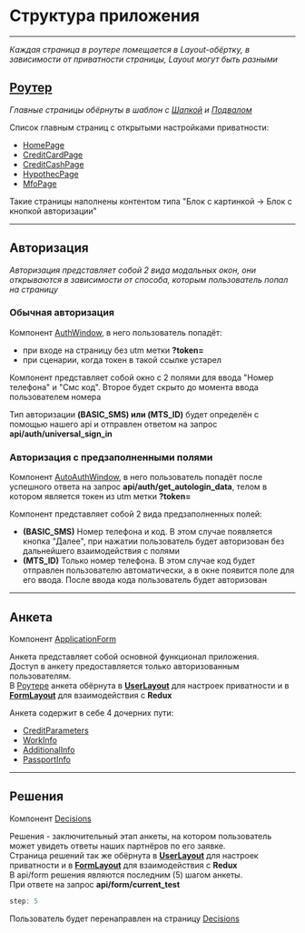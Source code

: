 # Структура приложения 

---
*Каждая страница в роутере помещается в Layout-обёртку, в зависимости от приватности страницы, Layout могут быть разными*

## [Роутер](../src/Router/Router.tsx)

*Главные страницы обёрнуты в шаблон с [Шапкой](../src/Components/Header/Header.tsx) и [Подвалом](../src/Components/Footers/NewSobankFooter.tsx)*

Список главным страниц с открытыми настройками приватности:
* [HomePage](../src/Pages/HomePage/HomePage.tsx)
* [CreditCardPage](../src/Pages/CreditCardPage/CreditCardPage.tsx)
* [CreditCashPage](../src/Pages/CreditCashPage/CreditCashPage.tsx)
* [HypothecPage](../src/Pages/HypothecPage/HypothecPage.tsx)
* [MfoPage](../src/Pages/MFOPage/MFOPage.tsx)

Такие страницы наполнены контентом типа "Блок с картинкой -> Блок с кнопкой авторизации"

---

## Авторизация 

*Авторизация представляет собой 2 вида модальных окон, они открываются в зависимости от способа, которым пользователь попал на страницу*

### Обычная авторизация

Компонент [AuthWindow](../src/Components/Modals/AuthWindow.tsx), в него пользователь попадёт: 
* при входе на страницу без utm метки **?token=**  
* при сценарии, когда токен в такой ссылке устарел

Компонент представляет собой окно с 2 полями для ввода "Номер телефона" и "Смс код". Второе будет скрыто до момента ввода пользователем номера

Тип авторизации **(BASIC_SMS) или (MTS_ID)** будет определён с помощью нашего api и отправлен ответом на запрос **api/auth/universal_sign_in**

### Авторизация с предзаполненными полями

Компонент [AutoAuthWindow](../src/Components/Modals/AutoAuthWindow/AutoAuthWindow.tsx), в него пользователь попадёт после успешного ответа на запрос **api/auth/get_autologin_data**, телом в котором является токен из utm метки **?token=**

Компонент представляет собой 2 вида предзаполненных полей: 
* **(BASIC_SMS)** Номер телефона и код. В этом случае появляется кнопка "Далее", при нажатии пользователь будет авторизован без дальнейшего взаимодействия с полями
* **(MTS_ID)** Только номер телефона. В этом случае код будет отправлен пользователю автоматически, а в окне появится поле для его ввода. После ввода кода пользователь будет авторизован 

---

## Анкета

Компонент [ApplicationForm](../src/Pages/ApplicationForm/ApplicationForm.tsx)

Анкета представляет собой основной функционал приложения. <br/> 
Доступ в анкету предоставляется только авторизованным пользователям. <br/>
В [Роутере](../src/Router/Router.tsx) анкета обёрнута в **[UserLayout](../src/Layouts/UserLayout.tsx)** для настроек приватности и в **[FormLayout](../src/Layouts/FormLayout.tsx)** для взаимодействия с **Redux** <br/>

Анкета содержит в себе 4 дочерних пути: 
* [CreditParameters](../src/Pages/ApplicationForm/FormStages/CreditParameters.tsx)
* [WorkInfo](../src/Pages/ApplicationForm/FormStages/WorkInfo.tsx)
* [AdditionalInfo](../src/Pages/ApplicationForm/FormStages/AdditionalInfo.tsx)
* [PassportInfo](../src/Pages/ApplicationForm/FormStages/PassportInfo.tsx)

---

## Решения

Компонент [Decisions](../src/Pages/ApplicationForm/Decisions/Decisions.tsx)

Решения - заключительный этап анкеты, на котором пользователь может увидеть ответы наших партнёров по его заявке. <br/>
Страница решений так же обёрнута в **[UserLayout](../src/Layouts/UserLayout.tsx)** для настроек приватности и в **[FormLayout](../src/Layouts/FormLayout.tsx)** для взаимодействия с **Redux** <br/>
В api/form решения являются последним (5) шагом анкеты. <br/> 
При ответе на запрос **api/form/current_test** 
```ts
step: 5
```
Пользователь будет перенаправлен на страницу [Decisions](../src/Pages/ApplicationForm/Decisions/Decisions.tsx)